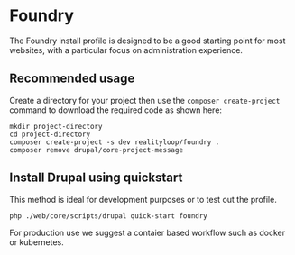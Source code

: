 
# Foundry

The Foundry install profile is designed to be a good starting point for most websites, with a particular focus on administration experience.

## Recommended usage

Create a directory for your project then use the `composer create-project` command to download the required code as shown here:

```
mkdir project-directory
cd project-directory
composer create-project -s dev realityloop/foundry .
composer remove drupal/core-project-message
```

## Install Drupal using quickstart

This method is ideal for development purposes or to test out the profile.

```
php ./web/core/scripts/drupal quick-start foundry
```

For production use we suggest a contaier based workflow such as docker or kubernetes.
